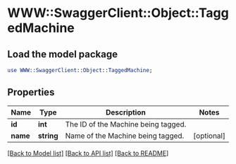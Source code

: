 # WWW::SwaggerClient::Object::TaggedMachine

## Load the model package
```perl
use WWW::SwaggerClient::Object::TaggedMachine;
```

## Properties
Name | Type | Description | Notes
------------ | ------------- | ------------- | -------------
**id** | **int** | The ID of the Machine being tagged. | 
**name** | **string** | Name of the Machine being tagged. | [optional] 

[[Back to Model list]](../README.md#documentation-for-models) [[Back to API list]](../README.md#documentation-for-api-endpoints) [[Back to README]](../README.md)


